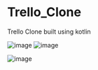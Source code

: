 # Trello_Clone
Trello Clone built using kotlin

![image](https://user-images.githubusercontent.com/54429745/155123624-15404f01-f928-410c-8f55-ff7cea3c56f5.png)
![image](https://user-images.githubusercontent.com/54429745/155123450-409ffd8f-0774-4c72-a1b1-1b278c84f709.png)

![image](https://user-images.githubusercontent.com/54429745/155123162-ccef05de-1922-426b-9dde-4ba0deaefa73.png)
